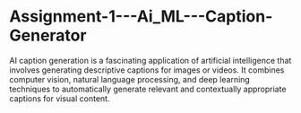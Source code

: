# Assignment-1---Ai_ML---Caption-Generator
AI caption generation is a fascinating application of artificial intelligence that involves generating descriptive captions for images or videos. It combines computer vision, natural language processing, and deep learning techniques to automatically generate relevant and contextually appropriate captions for visual content.
